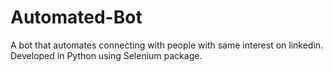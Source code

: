# Automated-Bot
A bot that automates connecting with people with same interest on linkedin.
Developed in Python using Selenium package.
